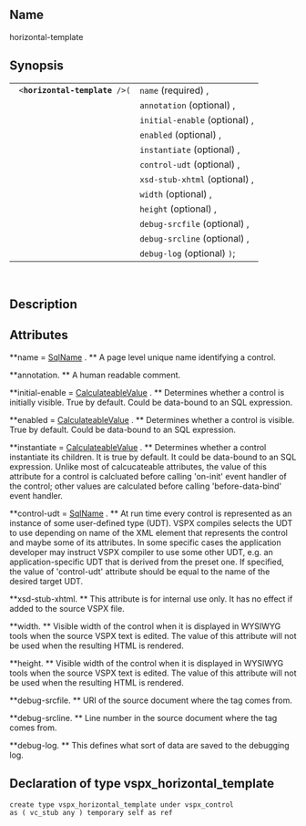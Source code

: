 <div>

<div>

</div>

<div>

## Name

horizontal-template

</div>

<div>

## Synopsis

<div>

|                                     |                               |
|-------------------------------------|-------------------------------|
| ` <`**`horizontal-template`**` />(` | `name` (required) ,           |
|                                     | `annotation` (optional) ,     |
|                                     | `initial-enable` (optional) , |
|                                     | `enabled` (optional) ,        |
|                                     | `instantiate` (optional) ,    |
|                                     | `control-udt` (optional) ,    |
|                                     | `xsd-stub-xhtml` (optional) , |
|                                     | `width` (optional) ,          |
|                                     | `height` (optional) ,         |
|                                     | `debug-srcfile` (optional) ,  |
|                                     | `debug-srcline` (optional) ,  |
|                                     | `debug-log` (optional) `)`;   |

<div>

 

</div>

</div>

</div>

<div>

## Description

</div>

<div>

## Attributes

**name =
<a href="vc_type_sqlname.html" class="link" title="SqlName">SqlName</a>
. ** A page level unique name identifying a control.

**annotation. ** A human readable comment.

**initial-enable =
<a href="vc_type_calculateablevalue.html" class="link"
title="CalculateableValue">CalculateableValue</a> . ** Determines
whether a control is initially visible. True by default. Could be
data-bound to an SQL expression.

**enabled = <a href="vc_type_calculateablevalue.html" class="link"
title="CalculateableValue">CalculateableValue</a> . ** Determines
whether a control is visible. True by default. Could be data-bound to an
SQL expression.

**instantiate = <a href="vc_type_calculateablevalue.html" class="link"
title="CalculateableValue">CalculateableValue</a> . ** Determines
whether a control instantiate its children. It is true by default. It
could be data-bound to an SQL expression. Unlike most of calcucateable
attributes, the value of this attribute for a control is calcluated
before calling 'on-init' event handler of the control; other values are
calculated before calling 'before-data-bind' event handler.

**control-udt =
<a href="vc_type_sqlname.html" class="link" title="SqlName">SqlName</a>
. ** At run time every control is represented as an instance of some
user-defined type (UDT). VSPX compiles selects the UDT to use depending
on name of the XML element that represents the control and maybe some of
its attributes. In some specific cases the application developer may
instruct VSPX compiler to use some other UDT, e.g. an
application-specific UDT that is derived from the preset one. If
specified, the value of 'control-udt' attribute should be equal to the
name of the desired target UDT.

**xsd-stub-xhtml. ** This attribute is for internal use only. It has no
effect if added to the source VSPX file.

**width. ** Visible width of the control when it is displayed in WYSIWYG
tools when the source VSPX text is edited. The value of this attribute
will not be used when the resulting HTML is rendered.

**height. ** Visible width of the control when it is displayed in
WYSIWYG tools when the source VSPX text is edited. The value of this
attribute will not be used when the resulting HTML is rendered.

**debug-srcfile. ** URI of the source document where the tag comes from.

**debug-srcline. ** Line number in the source document where the tag
comes from.

**debug-log. ** This defines what sort of data are saved to the
debugging log.

</div>

<div>

## Declaration of type vspx_horizontal_template

``` screen
create type vspx_horizontal_template under vspx_control
as ( vc_stub any ) temporary self as ref
```

</div>

</div>
